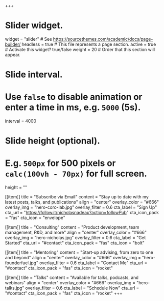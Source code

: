 +++
# Slider widget.
widget = "slider"  # See https://sourcethemes.com/academic/docs/page-builder/
headless = true  # This file represents a page section.
active = true  # Activate this widget? true/false
weight = 20  # Order that this section will appear.

# Slide interval.
# Use `false` to disable animation or enter a time in ms, e.g. `5000` (5s).
interval = 4000

# Slide height (optional).
# E.g. `500px` for 500 pixels or `calc(100vh - 70px)` for full screen.
height = ""

[[item]]
  title = "Subscribe via Email"
  content = "Stay up to date with my latest posts, talks, and publications"
  align = "center"
  overlay_color = "#666"
  overlay_img = "hero-coro-lab.jpg"
  overlay_filter = 0.6
  cta_label = "Sign Up"
  cta_url = "https://follow.it/nicholasnadeau?action=followPub"
  cta_icon_pack = "fas"
  cta_icon = "envelope"

[[item]]
  title = "Consulting"
  content = "Product development, team management, R&D, and more"
  align = "center"
  overlay_color = "#666"
  overlay_img = "hero-nicholas.jpg"
  overlay_filter = 0.6
  cta_label = "Get Started"
  cta_url = "#contact"
  cta_icon_pack = "fas"
  cta_icon = "bolt"

[[item]]
  title = "Mentoring"
  content = "Start-up advising, from zero to one and beyond"
  align = "center"
  overlay_color = "#666"
  overlay_img = "hero-founderfuel.jpg"
  overlay_filter = 0.6
  cta_label = "Contact Me"
  cta_url = "#contact"
  cta_icon_pack = "fas"
  cta_icon = "rocket"

[[item]]
  title = "Talks"
  content = "Available for talks, podcasts, and webinars"
  align = "center"
  overlay_color = "#666"
  overlay_img = "hero-talks.jpg"
  overlay_filter = 0.6
  cta_label = "Schedule Now"
  cta_url = "#contact"
  cta_icon_pack = "fas"
  cta_icon = "rocket"
+++
